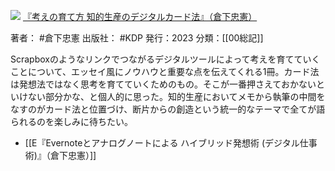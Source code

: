 ![](https://gyazo.com/f678ed764774b1c130581c2af711ae75.jpg)
[『考えの育て方 知的生産のデジタルカード法』（倉下忠憲）](https://amzn.to/3MEBTVY)

著者： #倉下忠憲 
出版社： #KDP 
発行：2023 
分類：[[00総記]]

Scrapboxのようなリンクでつながるデジタルツールによって考えを育てていくことについて、エッセイ風にノウハウと重要な点を伝えてくれる1冊。カード法は発想法ではなく思考を育てていくためのもの。そこが一番押さえておかないといけない部分かな、と個人的に思った。知的生産においてメモから執筆の中間をなすのがカード法と位置づけ、断片からの創造という統一的なテーマで全てが語られるのを楽しみに待ちたい。

- [[E『Evernoteとアナログノートによる ハイブリッド発想術 (デジタル仕事術)』（倉下忠憲）]]